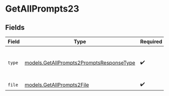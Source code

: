 # GetAllPrompts23


## Fields

| Field                                                                                      | Type                                                                                       | Required                                                                                   | Description                                                                                |
| ------------------------------------------------------------------------------------------ | ------------------------------------------------------------------------------------------ | ------------------------------------------------------------------------------------------ | ------------------------------------------------------------------------------------------ |
| `type`                                                                                     | [models.GetAllPrompts2PromptsResponseType](../models/getallprompts2promptsresponsetype.md) | :heavy_check_mark:                                                                         | The type of the content part. Always `file`.                                               |
| `file`                                                                                     | [models.GetAllPrompts2File](../models/getallprompts2file.md)                               | :heavy_check_mark:                                                                         | N/A                                                                                        |